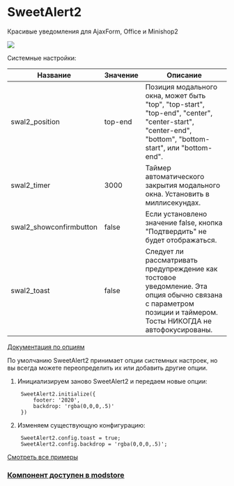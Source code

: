 # SweetAlert2
Красивые уведомления для AjaxForm, Office и Minishop2

![](https://file.modx.pro/files/a/d/9/ad9baa1ba7a53bdaf38b346747080cac.jpg)

Системные настройки:

| Название | Значение | Описание |
| ---| --- | -- |
| swal2_position | top-end | Позиция модального окна, может быть "top", "top-start", "top-end", "center", "center-start", "center-end", "bottom", "bottom-start", или "bottom-end". |
| swal2_timer | 3000 | Таймер автоматического закрытия модального окна. Установить в миллисекундах. | 
| swal2_showconfirmbutton | false | Если установлено значение false, кнопка "Подтвердить" не будет отображаться. |
| swal2_toast | false | Следует ли рассматривать предупреждение как тостовое уведомление. Эта опция обычно связана с параметром позиции и таймером. Тосты НИКОГДА не автофокусированы.

[Документация по опциям](https://sweetalert2.github.io/#configuration)

По умолчанию SweetAlert2 принимает опции системных настроек, но вы всегда можете переопределить их или добавить другие опции.

1. Инициализируем заново SweetAlert2 и передаем новые опции:
       
        SweetAlert2.initialize({ 
            footer: '2020', 
            backdrop: 'rgba(0,0,0,.5)'
        })


2. Изменяем существующую конфигурацию:
        
        SweetAlert2.config.toast = true;
        SweetAlert2.config.backdrop = 'rgba(0,0,0,.5)';

[Смотреть все примеры](https://sweetalert2.github.io/#examples)

### [Компонент доступен в modstore](https://modstore.pro/packages/alerts-mailing/sweetalert2)